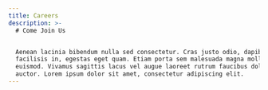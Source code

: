 ```yaml
---
title: Careers
description: >-
  # Come Join Us


  Aenean lacinia bibendum nulla sed consectetur. Cras justo odio, dapibus ac
  facilisis in, egestas eget quam. Etiam porta sem malesuada magna mollis
  euismod. Vivamus sagittis lacus vel augue laoreet rutrum faucibus dolor
  auctor. Lorem ipsum dolor sit amet, consectetur adipiscing elit.
---
```


